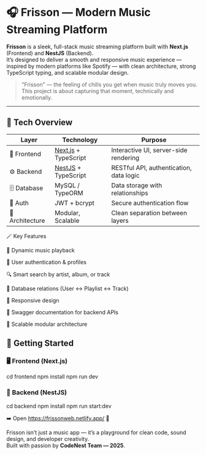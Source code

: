 # 🎧 Frisson — Modern Music Streaming Platform  

**Frisson** is a sleek, full-stack music streaming platform built with **Next.js** (Frontend) and **NestJS** (Backend).  
It’s designed to deliver a smooth and responsive music experience — inspired by modern platforms like Spotify — with clean architecture, strong TypeScript typing, and scalable modular design.  

> "Frisson" — the feeling of chills you get when music truly moves you.  
> This project is about capturing that moment, technically and emotionally.

---

## 🧠 Tech Overview

| Layer | Technology | Purpose |
|-------|-------------|----------|
| 🎨 Frontend | [Next.js](https://nextjs.org/) + TypeScript | Interactive UI, server-side rendering |
| ⚙️ Backend | [NestJS](https://nestjs.com/) + TypeScript | RESTful API, authentication, data logic |
| 🗄️ Database | MySQL / TypeORM | Data storage with relationships |
| 🔐 Auth | JWT + bcrypt | Secure authentication flow |
| 🧩 Architecture | Modular, Scalable | Clean separation between layers |


🪄 Key Features

🎵 Dynamic music playback

👤 User authentication & profiles

🔍 Smart search by artist, album, or track

💾 Database relations (User ↔ Playlist ↔ Track)

📱 Responsive design

📘 Swagger documentation for backend APIs

🧱 Scalable modular architecture


## 🚀 Getting Started

### 🖥️ Frontend (Next.js)
cd frontend
npm install
npm run dev

### 🔷 Backend (NestJS)
cd backend
npm install
npm run start:dev

➡️ Open https://frissonweb.netlify.app/ 🚀

Frisson isn’t just a music app — it’s a playground for clean code, sound design, and developer creativity.  
Built with passion by **CodeNest Team — 2025**.
